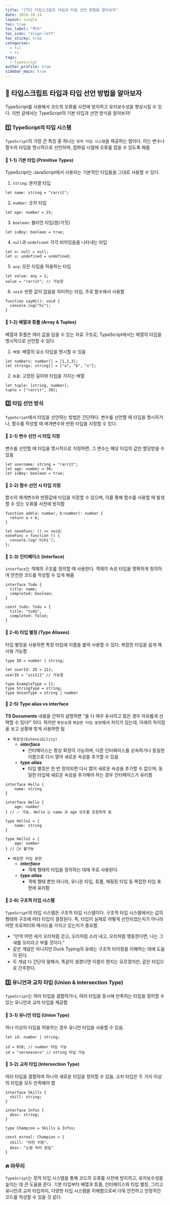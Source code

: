 ```yaml
---
title: "[TS] 타입스크립트 타입과 타입 선언 방법을 알아보자"
date: 2024-10-14
layout: single
toc: true
toc_label: "목차"
toc_icon: "align-left"
toc_sticky: true
categories:
  - til
  - ts  
tags:
  - typescript
author_profile: true
sidebar_main: true
---
```


## :ledger: 타입스크립트 타입과 타입 선언 방법을 알아보자
TypeScript를 사용해서 코드의 오류를 사전에 방지하고 유지보수성을 향상시킬 수 있다. 이번 글에서는 TypeScript의 기본 타입과 선언 방식을 알아보자!

### :one: TypeScript의 타입 시스템
`TypeScript`의 가장 큰 특징 중 하나는 `정적 타입 시스템`을 제공하는 점이다. 이는 변수나 함수의 타입을 명시적으로 선언하며, 컴파일 시점에 오류를 잡을 수 있도록 해줌

#### :pushpin: 1-1) 기본 타입 (Primitive Types)
TypeScript는 JavaScript에서 사용되는 기본적인 타입들을 그대로 사용할 수 있다.

1. `string`: 문자열 타입

```tsx
let name: string = "rarrit";
```

2. `number`: 숫자 타입

```tsx
let age: number = 25;
```

3. `boolean`: 불리언 타입(참/거짓)

```tsx
let isBoy: boolean = true;
```

4. `null`과 `undefined`: 각각 비어있음을 나타내는 타입

```tsx
let n: null = null;
let u: undefined = undefined;
```

5. `any`: 모든 타입을 허용하는 타입

```tsx
let value: any = 1;
value = "rarrit"; // 가능함
```

6. `void`: 반환 값이 없음을 의미하는 타입, 주로 함수에서 사용함

```tsx
function sayHi(): void {
  console.log("hi");
}
```

#### :pushpin: 1-2) 배열과 튜플 (Array & Tuples)
배열과 튜플은 여러 값을 담을 수 있는 자료 구조로, TypeScript에서는 배열의 타입을 명시적으로 선언할 수 있다.

1. `배열`: 배열의 요소 타입을 명시할 수 있음

```tsx
let numbers: number[] = [1,2,3];
let strings: string[] = ["a", "b", "c"];
```

2. `튜플`: 고정된 길이와 타입을 가지는 배열

```tsx
let tuple: [string, number];
tuple = ["rarrit", 30];
```

### :two: 타입 선언 방식
`TypeScript`에서 타입을 선언하는 방법은 간단하다. 변수를 선언할 때 타입을 명시하거나, 함수를 작성할 때 매개변수와 반환 타입을 지정할 수 있다.

#### :pushpin: 2-1) 변수 선언 시 타입 지정
변수를 선언할 때 타입을 명시적으로 지정하면, 그 변수는 해당 타입의 값만 할당받을 수 있음

```tsx
let username: string = "rarrit";
let age: number = 30;
let isBoy: boolean = true;
```

#### :pushpin: 2-2) 함수 선언 시 타입 지정
함수의 매개변수와 반환값에 타입을 지정할 수 있으며, 이를 통해 함수를 사용할 때 발생할 수 있는 오류를 사전에 방지함

```tsx
function add(a: number, b:number): number {
  return a + b;
}

let noneFunc: () => void;
noneFunc = function () {
  console.log('hihi');
};
```

#### :pushpin: 2-3) 인터페이스 (interface)
`interface`는 객체의 구조를 정의할 때 사용한다. 객체의 속성 타입을 명확하게 정의하여 안전한 코드를 작성할 수 있게 해줌

```tsx
interface Todo {
  title: name;
  completed: boolean;
}

const todo: Todo = {
  title: "todo",
  completed: false;
}
```

#### :pushpin: 2-4) 타입 별칭 (Type Aliases)
타입 별칭을 사용하면 특정 타입에 이름을 붙여 사용할 수 있다. 복잡한 타입을 쉽게 재사용 가능함

```tsx
type ID = number | string;

let userId: ID = 111;
userID = "zzz111" // 가능함

type ExampleType = {};
type StringType = string;
type UnionType = string | number

```

#### :pushpin: 2-5) Type alias vs interface
**TS Documents** 내용을 간략히 설명하면 "둘 다 매우 유사하고 많은 경우 자유롭게 선택할 수 있다!" 이다. 하지만 `확장성`과 `복잡한 타입 표현`에서 차이가 있는데, 아래의 차이점을 보고 상황에 맞게 사용하면 됨

- `확장성(Extensibility)`
  - ***interface***
    - 인터페이스는 항상 확장이 가능하며, 다른 인터페이스를 상속하거나 동일한 이름으로 다시 열어 새로운 속성을 추가할 수 있음
  - ***type alias***
    - 타입 별칭은 한 번 정의되면 다시 열어 새로운 속성을 추가할 수 없으며, 동일한 타입에 새로운 속성을 추가해야 하는 경우 인터페이스가 유리함

```tsx
interface Hello {
	name: string
}

interface Hello {
	age: number
} // ✅ 가능, Hello 는 name 과 age 모두를 포함하게 됨

type Hello2 = {
	name: string
}

type Hello2 = {
	age: number 
} // 🙅‍♂️ 불가능
```

- `복잡한 타입 표현`
  - ***interface***
    - 객체 형태의 타입을 정의하는 데에 주로 사용된다.
  - ***type alias***
    - 객체 형태 뿐만 아니라, 유니온 타입, 튜플, 매핑된 타입 등 복잡한 타입 표현에 유리함

#### :pushpin: 2-6) 구조적 타입 시스템
`TypeScript`의 타입 시스템은 구조적 타입 시스템이다. 구조적 타입 시스템에서는 값의 형태와 구조에 따라 타입이 결정된다. 즉, 타입이 실제로 어떻게 선언되었는지가 아니라 어떤 프로퍼티와 메서드를 가지고 있는지가 중요함.

- "만약 어떤 새가 오리처럼 걷고, 오리처럼 소리 내고, 오리처럼 행동한다면, 나는 그 새를 오리라고 부를 것이다."
- 같은 개념은 아니지만 Duck Typing의 유래는 구조적 타이핑을 이해하는 데에 도움이 된다.
- 두 개념 다 간단히 말해서, 똑같이 생겼다면 이름이 뭔지는 모르겠지만, 같은 타입으로 간주한다.


### :three: 유니언과 교차 타입 (Union & Intersection Type)
`TypeScript`는 여러 타입을 결합하거나, 여러 타입을 동시에 만족하는 타입을 정의할 수 있는 유니언과 교차 타입을 제공함

#### :pushpin: 3-1) 유니언 타입 (Union Type)
하나 이상의 타입을 허용하는 경우 유니언 타입을 사용할 수 있음.

```tsx
let id: number | string;

id = 010; // number 타입 가능
id = "zeronezero" // string 타입 가능
```

#### :pushpin: 3-2) 교차 타입 (Intersection Type)
여러 타입을 결합하여 하나의 새로운 타입을 정의할 수 있음. 교차 타입은 두 가지 이상의 타입을 모두 만족해야 함

```tsx
interface Skills {
  skill: string;
}

interface Infos {
  desc: string;
}

type Champion = Skills & Infos;

const ezreal: Champion = {
  skill: "비전 이동",
  desc: "노랑 머리 원딜"
}
```

### :fire: 마무리
`TypeScript`는 정적 타입 시스템을 통해 코드의 오류를 사전에 방지하고, 유지보수성을 높이는 데 큰 도움을 준다. 기본 타입부터 배열과 튜플, 인터페이스와 타입 별칭, 그리고 유니언과 교차 타입까지, 다양한 타입 시스템을 이해함으로써 더욱 안전하고 안정적인 코드를 작성할 수 있을 것 같다.